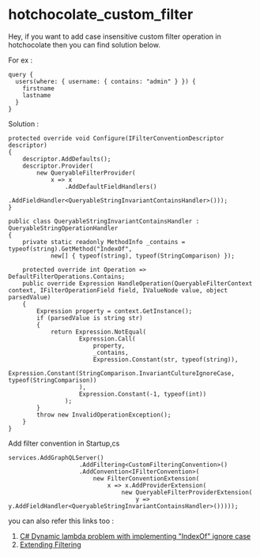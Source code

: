 # hotchocolate_custom_filter

Hey, if you want to add case insensitive custom filter operation in hotchocolate then you can find solution below.

For ex : 
```
query {
  users(where: { username: { contains: "admin" } }) {
    firstname
    lastname
  }
}
```

Solution :
```
protected override void Configure(IFilterConventionDescriptor descriptor)
{
    descriptor.AddDefaults();
    descriptor.Provider(
        new QueryableFilterProvider(
            x => x
                .AddDefaultFieldHandlers()
                .AddFieldHandler<QueryableStringInvariantContainsHandler>()));
}
```

```
public class QueryableStringInvariantContainsHandler : QueryableStringOperationHandler
{
    private static readonly MethodInfo _contains = typeof(string).GetMethod("IndexOf",
            new[] { typeof(string), typeof(StringComparison) });

    protected override int Operation => DefaultFilterOperations.Contains;
    public override Expression HandleOperation(QueryableFilterContext context, IFilterOperationField field, IValueNode value, object parsedValue)
    {
        Expression property = context.GetInstance();
        if (parsedValue is string str)
        {
            return Expression.NotEqual(
                    Expression.Call(
                        property,
                        _contains,
                        Expression.Constant(str, typeof(string)),
                        Expression.Constant(StringComparison.InvariantCultureIgnoreCase, typeof(StringComparison))
                    ),
                    Expression.Constant(-1, typeof(int))
                );
        }
        throw new InvalidOperationException();
    }
}
```

Add filter convention in Startup,cs
```
services.AddGraphQLServer()
                    .AddFiltering<CustomFilteringConvention>()
                    .AddConvention<IFilterConvention>(
                        new FilterConventionExtension(
                            x => x.AddProviderExtension(
                                new QueryableFilterProviderExtension(
                                    y => y.AddFieldHandler<QueryableStringInvariantContainsHandler>()))));
```

you can also refer this links too : 
1. [C# Dynamic lambda problem with implementing "IndexOf" ignore case](https://dynamic-linq.net/knowledge-base/57830194/csharp-dynamic-lambda-problem-with-implementing--indexof--ignore-case)
2. [Extending Filtering](https://chillicream.com/docs/hotchocolate/api-reference/extending-filtering#extending-iqueryable)
